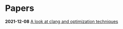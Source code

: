 # Papers

<b>2021-12-08</b>
<a href="https://github.com/kjepo/papers/blob/main/C-optimizer/README.md">
A look at clang and optimization techniques
</a>


